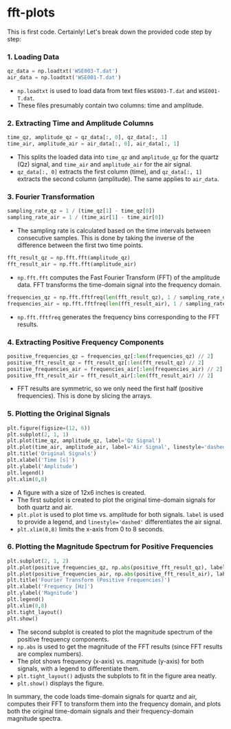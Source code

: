 # fft-plots
This is first code.
Certainly! Let's break down the provided code step by step:

### 1. Loading Data

```python
qz_data = np.loadtxt('WSE003-T.dat')
air_data = np.loadtxt('WSE001-T.dat')
```

- `np.loadtxt` is used to load data from text files `WSE003-T.dat` and `WSE001-T.dat`.
- These files presumably contain two columns: time and amplitude.

### 2. Extracting Time and Amplitude Columns

```python
time_qz, amplitude_qz = qz_data[:, 0], qz_data[:, 1]
time_air, amplitude_air = air_data[:, 0], air_data[:, 1]
```

- This splits the loaded data into `time_qz` and `amplitude_qz` for the quartz (Qz) signal, and `time_air` and `amplitude_air` for the air signal.
- `qz_data[:, 0]` extracts the first column (time), and `qz_data[:, 1]` extracts the second column (amplitude). The same applies to `air_data`.

### 3. Fourier Transformation

```python
sampling_rate_qz = 1 / (time_qz[1] - time_qz[0])
sampling_rate_air = 1 / (time_air[1] - time_air[0])
```

- The sampling rate is calculated based on the time intervals between consecutive samples. This is done by taking the inverse of the difference between the first two time points.

```python
fft_result_qz = np.fft.fft(amplitude_qz)
fft_result_air = np.fft.fft(amplitude_air)
```

- `np.fft.fft` computes the Fast Fourier Transform (FFT) of the amplitude data. FFT transforms the time-domain signal into the frequency domain.

```python
frequencies_qz = np.fft.fftfreq(len(fft_result_qz), 1 / sampling_rate_qz)
frequencies_air = np.fft.fftfreq(len(fft_result_air), 1 / sampling_rate_air)
```

- `np.fft.fftfreq` generates the frequency bins corresponding to the FFT results.

### 4. Extracting Positive Frequency Components

```python
positive_frequencies_qz = frequencies_qz[:len(frequencies_qz) // 2]
positive_fft_result_qz = fft_result_qz[:len(fft_result_qz) // 2]
positive_frequencies_air = frequencies_air[:len(frequencies_air) // 2]
positive_fft_result_air = fft_result_air[:len(fft_result_air) // 2]
```

- FFT results are symmetric, so we only need the first half (positive frequencies). This is done by slicing the arrays.

### 5. Plotting the Original Signals

```python
plt.figure(figsize=(12, 6))
plt.subplot(2, 1, 1)
plt.plot(time_qz, amplitude_qz, label='Qz Signal')
plt.plot(time_air, amplitude_air, label='Air Signal', linestyle='dashed')
plt.title('Original Signals')
plt.xlabel('Time [s]')
plt.ylabel('Amplitude')
plt.legend()
plt.xlim(0,8)
```

- A figure with a size of 12x6 inches is created.
- The first subplot is created to plot the original time-domain signals for both quartz and air.
- `plt.plot` is used to plot time vs. amplitude for both signals. `label` is used to provide a legend, and `linestyle='dashed'` differentiates the air signal.
- `plt.xlim(0,8)` limits the x-axis from 0 to 8 seconds.

### 6. Plotting the Magnitude Spectrum for Positive Frequencies

```python
plt.subplot(2, 1, 2)
plt.plot(positive_frequencies_qz, np.abs(positive_fft_result_qz), label='Qz Signal')
plt.plot(positive_frequencies_air, np.abs(positive_fft_result_air), label='Air Signal', linestyle='dashed')
plt.title('Fourier Transform (Positive Frequencies)')
plt.xlabel('Frequency [Hz]')
plt.ylabel('Magnitude')
plt.legend()
plt.xlim(0,8)
plt.tight_layout()
plt.show()
```

- The second subplot is created to plot the magnitude spectrum of the positive frequency components.
- `np.abs` is used to get the magnitude of the FFT results (since FFT results are complex numbers).
- The plot shows frequency (x-axis) vs. magnitude (y-axis) for both signals, with a legend to differentiate them.
- `plt.tight_layout()` adjusts the subplots to fit in the figure area neatly.
- `plt.show()` displays the figure.

In summary, the code loads time-domain signals for quartz and air, computes their FFT to transform them into the frequency domain, and plots both the original time-domain signals and their frequency-domain magnitude spectra.

